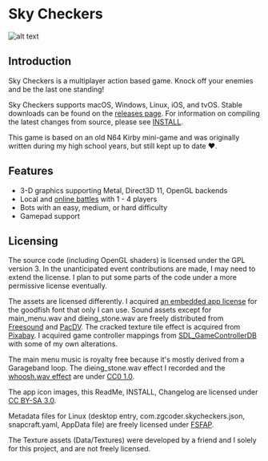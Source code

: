 <!-- This document is licensed under CC BY-SA 3.0: https://creativecommons.org/licenses/by-sa/3.0/ -->
# Sky Checkers

![alt text](https://zgcoder.net/software/skycheckers/images/playing-thumb.png?1 "A screen-shot of Sky Checker's game-play")

## Introduction
Sky Checkers is a multiplayer action based game. Knock off your enemies and be the last one standing!

Sky Checkers supports macOS, Windows, Linux, iOS, and tvOS. Stable downloads can be found on the [releases page](https://github.com/zorgiepoo/Sky-Checkers/releases). For information on compiling the latest changes from source, please see [INSTALL](INSTALL).

This game is based on an old N64 Kirby mini-game and was originally written during my high school years, but still kept up to date ❤️.

## Features

* 3-D graphics supporting Metal, Direct3D 11, OpenGL backends
* Local and [online battles](https://www.youtube.com/watch?v=NjZAAgJhsho&t=30s) with 1 - 4 players
* Bots with an easy, medium, or hard difficulty
* Gamepad support

## Licensing

The source code (including OpenGL shaders) is licensed under the GPL version 3. In the unanticipated event contributions are made, I may need to extend the license. I plan to put some parts of the code under a more permissive license eventually.

The assets are licensed differently. I acquired [an embedded app license](http://typodermicfonts.com/goodfish/) for the goodfish font that only I can use. Sound assets except for main_menu.wav and dieing_stone.wav are freely distributed from [Freesound](https://freesound.org) and [PacDV](http://www.pacdv.com/sounds/). The cracked texture tile effect is acquired from [Pixabay](https://pixabay.com/illustrations/cracked-texture-overlay-distressed-1975573/). I acquired game controller mappings from [SDL_GameControllerDB](https://github.com/gabomdq/SDL_GameControllerDB) with some of my own alterations.

The main menu music is royalty free because it's mostly derived from a Garageband loop. The dieing_stone.wav effect I recorded and the [whoosh.wav effect](https://freesound.org/people/petenice/sounds/9509) are under [CC0 1.0](https://creativecommons.org/publicdomain/zero/1.0/).

The app icon images, this ReadMe, INSTALL, Changelog are licensed under [CC BY-SA 3.0](https://creativecommons.org/licenses/by-sa/3.0/).

Metadata files for Linux (desktop entry, com.zgcoder.skycheckers.json, snapcraft.yaml, AppData file) are freely licensed under [FSFAP](https://spdx.org/licenses/FSFAP.html).

The Texture assets (Data/Textures) were developed by a friend and I solely for this project, and are not freely licensed.
